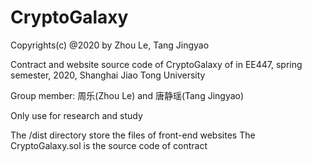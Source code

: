 # CryptoGalaxy

Copyrights(c) @2020 by Zhou Le, Tang Jingyao

Contract and website source code of CryptoGalaxy of in EE447, spring semester, 2020, Shanghai Jiao Tong University

Group member: 周乐(Zhou Le) and 唐静瑶(Tang Jingyao)

Only use for research and study


The /dist directory store the files of front-end websites
The CryptoGalaxy.sol is the source code of contract
